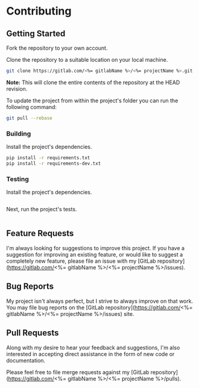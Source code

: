 # Contributing

## Getting Started

Fork the repository to your own account.

Clone the repository to a suitable location on your local machine.

```bash
git clone https://gitlab.com/<%= gitlabName %>/<%= projectName %>.git
```

**Note:** This will clone the entire contents of the repository at the HEAD revision.

To update the project from within the project's folder you can run the following command:

```bash
git pull --rebase
```

### Building

Install the project's dependencies.

```bash
pip install -r requirements.txt
pip install -r requirements-dev.txt
```

### Testing

Install the project's dependencies.

```bash
```

Next, run the project's tests.

```bash
```

## Feature Requests

I'm always looking for suggestions to improve this project. If you have a suggestion for improving an existing feature, or would like to suggest a completely new feature, please file an issue with my [GitLab repository](https://gitlab.com/<%= gitlabName %>/<%= projectName %>/issues).

## Bug Reports

My project isn't always perfect, but I strive to always improve on that work. You may file bug reports on the [GitLab repository](https://gitlab.com/<%= gitlabName %>/<%= projectName %>/issues) site.

## Pull Requests

Along with my desire to hear your feedback and suggestions, I'm also interested in accepting direct assistance in the form of new code or documentation.

Please feel free to file merge requests against my [GitLab repository](https://gitlab.com/<%= gitlabName %>/<%= projectName %>/pulls).
